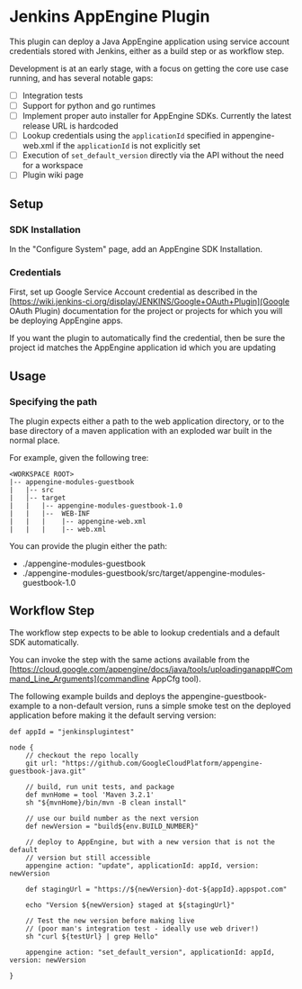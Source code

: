 
# Jenkins AppEngine Plugin

This plugin can deploy a Java AppEngine application using service account credentials stored with Jenkins, either
as a build step or as workflow step.

Development is at an early stage, with a focus on getting the core use case running, and has several notable gaps:

-  [ ] Integration tests
-  [ ] Support for python and go runtimes
-  [ ] Implement proper auto installer for AppEngine SDKs. Currently the latest release URL is hardcoded
-  [ ] Lookup credentials using the `applicationId` specified in appengine-web.xml if the `applicationId` is not 
       explicitly set
-  [ ] Execution of `set_default_version` directly via the API without the need for a workspace
-  [ ] Plugin wiki page

## Setup 

### SDK Installation

In the "Configure System" page, add an AppEngine SDK Installation.

### Credentials

First, set up Google Service Account credential as described in the 
[https://wiki.jenkins-ci.org/display/JENKINS/Google+OAuth+Plugin](Google OAuth Plugin) documentation for the
project or projects for which you will be deploying AppEngine apps.

If you want the plugin to automatically find the credential, then be sure the project id matches the AppEngine
application id which you are updating

## Usage

### Specifying the path

The plugin expects either a path to the web application directory, or to the base directory of a maven 
application with an exploded war built in the normal place. 

For example, given the following tree:


    <WORKSPACE ROOT>
    |-- appengine-modules-guestbook
    |   |-- src
    |   │-- target
    |   |   |-- appengine-modules-guestbook-1.0
    |   |   |--  WEB-INF
    |   |   |    |-- appengine-web.xml
    |   |   |    |-- web.xml
    
You can provide the plugin either the path:

  * ./appengine-modules-guestbook
  * ./appengine-modules-guestbook/src/target/appengine-modules-guestbook-1.0


## Workflow Step

The workflow step expects to be able to lookup credentials and a default SDK automatically.

You can invoke the step with the same actions available from the 
[https://cloud.google.com/appengine/docs/java/tools/uploadinganapp#Command_Line_Arguments](commandline AppCfg tool).

The following example builds and deploys the appengine-guestbook-example to a non-default version, runs
a simple smoke test on the deployed application before making it the default serving version:

    def appId = "jenkinsplugintest"
    
    node {
        // checkout the repo locally
        git url: "https://github.com/GoogleCloudPlatform/appengine-guestbook-java.git"
    
        // build, run unit tests, and package
        def mvnHome = tool 'Maven 3.2.1'
        sh "${mvnHome}/bin/mvn -B clean install"
    
        // use our build number as the next version
        def newVersion = "build${env.BUILD_NUMBER}"
    
        // deploy to AppEngine, but with a new version that is not the default
        // version but still accessible
        appengine action: "update", applicationId: appId, version: newVersion
    
        def stagingUrl = "https://${newVersion}-dot-${appId}.appspot.com"
    
        echo "Version ${newVersion} staged at ${stagingUrl}"
    
        // Test the new version before making live
        // (poor man's integration test - ideally use web driver!)
        sh "curl ${testUrl} | grep Hello"
    
        appengine action: "set_default_version", applicationId: appId, version: newVersion
    
    }
        
          
      
      
    
    

  

